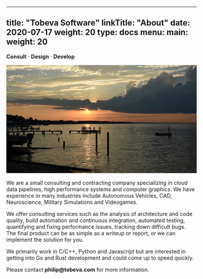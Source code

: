
---
title: "Tobeva Software"
linkTitle: "About"
date: 2020-07-17
weight: 20
type: docs
menu:
  main:
    weight: 20
---

**Consult** &middot; **Design** &middot; **Develop**

![Scenic River Picture](river.jpg)

We are a small consulting and contracting company specializing in cloud
data pipelines, high performance systems and computer graphics. We have
experience in many industries include Autonomous Vehicles, CAD,
Neuroscience, Military Simulations and Videogames.

We offer consulting services such as the analysis of architecture and code
quality, build automation and continuous integration, automated testing,
quantifying and fixing performance issues, tracking down difficult bugs.
The final product can be as simple as a writeup or report, or we can
implement the solution for you.

We primarily work in C/C++, Python and Javascript but are interested in
getting into Go and Rust development and could come up to speed quickly.

Please contact **philip<img src="" width="0" height="0">@tobeva.com** for
more information.
